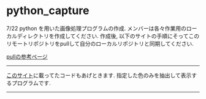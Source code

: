 # python_capture
7/22
python を用いた画像処理プログラムの作成.
メンバーは各々作業用のローカルディレクトリを作成してください.
作成後, 以下のサイトの手順にそってこのリモートリポジトリをpullして自分のローカルリポジトリと同期してください.

[pullの参考ページ](https://techacademy.jp/magazine/10274)

---


[このサイト](https://www.blog.umentu.work/python3-opencv3で指定した色のみを抽出して表示する【動画/)に載ってたコードもあげときます.
指定した色のみを抽出して表示するプログラムです.

---